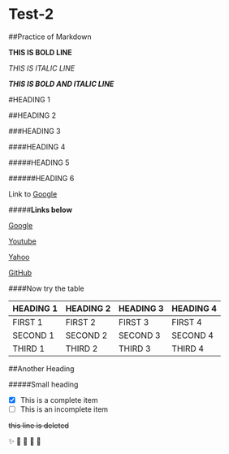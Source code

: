 # Test-2
##Practice of Markdown

**THIS IS BOLD LINE**

*THIS IS ITALIC LINE*
 
***THIS IS BOLD AND ITALIC LINE***

#HEADING 1

##HEADING 2

###HEADING 3

####HEADING 4

#####HEADING 5

######HEADING 6

Link to [Google](www.google.com)

#####**Links below**

[Google][1]

[Youtube][2]

[Yahoo][3]

[GitHub][4]

[1]: http//:www.google.com/
[2]: http//:www.youtube.com/
[3]: http//:www.yahoo.com/
[4]: http//:www.github.com/

####Now try the table

HEADING 1 | HEADING 2 | HEADING 3 | HEADING 4
----------|-----------|-----------|----------
FIRST 1   | FIRST 2   | FIRST 3   | FIRST 4
SECOND 1| SECOND 2 | SECOND 3 | SECOND 4
THIRD 1|THIRD 2|THIRD 3|THIRD 4

##Another Heading

#####Small heading

- [x] This is a complete item
- [ ] This is an incomplete item

<del>this line is deleted</del>

:sparkles:
:camel:
:tada:
:rocket:
:monkey:
